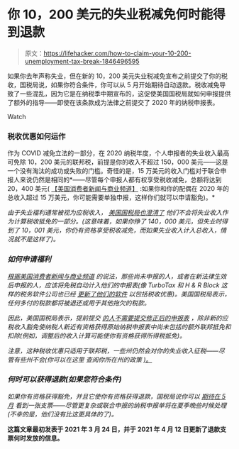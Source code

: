 # 你 10，200 美元的失业税减免何时能得到退款

> 原文：<https://lifehacker.com/how-to-claim-your-10-200-unemployment-tax-break-1846496595>

如果你去年声称失业，但在新的 10，200 美元失业税减免宣布之前提交了你的税收，国税局说，如果你符合条件，你可以从 5 月开始期待自动退款。税收减免导致了一些混乱，因为它是在纳税季中期宣布的，这促使美国国税局就如何申报提供了额外的指导——即使在该条款成为法律之前提交了 2020 年的纳税申报表。

Watch

### **税收优惠如何运作**

作为 COVID 减免立法的一部分，在 2020 纳税年度，个人申报者的失业收入最高可免除 10，200 美元的联邦税，前提是你的收入不超过 150，000 美元——这是一个没有淘汰的成功或失败的门槛。奇怪的是，15 万美元的收入门槛对于联合申报人来说仍然是相同的*——尽管每个申报人都有权享受税收减免，总额将达到 20，400 美元( [【美国消费者新闻与商业频道】](https://www.cnbc.com/2021/03/26/american-rescue-plan-covid-relief-unemployment-tax-break-when-married-couples-should-file-separate-tax-returns.html) :如果你和你的配偶在 2020 年的总收入超过 15 万美元，你可能需要单独申报，这样你们就可以申请豁免)。* 

*由于失业福利通常被视为应税收入， [美国国税局也澄清了](https://www.irs.gov/forms-pubs/new-exclusion-of-up-to-10200-of-unemployment-compensation) 他们不会将失业收入作为计算税收抵免的一部分。(这意味着，如果你挣了 140，000 美元，但失业时得到了 10，001 美元，你仍有资格享受税收减免，而如果失业收入计入总收入，情况就不是这样了)。* 

### ***如何申请福利***

*[根据美国消费者新闻与商业频道](https://www.cnbc.com/2021/04/09/irs-will-issue-refunds-on-unemployment-insurance-taxes-in-may.html) 的说法，那些尚未申报的人，或者在新法律生效后申报的人，应该将免税自动计入他们的申报表(像 TurboTax 和 H & R Block 这样的税务软件公司也已经 [更新了他们的软件](https://www.cnbc.com/2021/03/22/turbotax-hr-block-update-software-for-10200-unemployment-tax-break.html) 以包括税收优惠)。美国国税局表示，任何多付的税款都将被退还或用于其他拖欠的税款。* 

*因此，美国国税局表示，提前提交 [的人不需要提交修正后的申报表](https://www.irs.gov/newsroom/irs-to-recalculate-taxes-on-unemployment-benefits-refunds-to-start-in-may) *，除非*新的应税收入豁免使纳税人新近有资格获得原始纳税申报表中尚未包括的额外联邦抵免和扣除(例如，调整后的收入计算可能使你有资格获得所得税抵免)。* 

*注意，这种税收优惠只适用于联邦税，一些州仍然会对你的失业收入征税——尽管有些州不会(你可以在这里 查阅你所在州的政策 [)。](https://www.cnbc.com/2021/03/30/10200-unemployment-tax-break-american-rescue-plan-states-giving-the-exclusion.html)*

### ***何时可以获得退款(如果您符合条件)***

*如果你有资格获得豁免，并且它使你有资格获得退款，国税局说你可以 [期待在 5 月](https://www.irs.gov/newsroom/irs-to-recalculate-taxes-on-unemployment-benefits-refunds-to-start-in-may) 看到一张支票——尽管更复杂或联合申报的纳税申报单将在夏季晚些时候处理(不幸的是，他们没有比这更具体的了)。*

**这篇文章最初发表于 2021 年 3 月 24 日，并于 2021 年 4 月 12 日更新了退款支票何时发放的信息。**